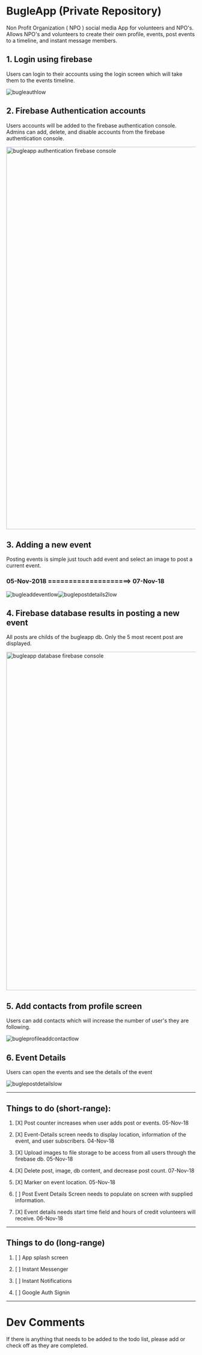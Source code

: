 # BugleApp (Private Repository)
Non Profit Organization ( NPO ) social media App for volunteers and NPO's.  Allows NPO's and volunteers to create their own profile, events, post events to a timeline, and instant message members. 

## 1. Login using firebase
Users can login to their accounts using the login screen 
which will take them to the events timeline.

![bugleauthlow](https://user-images.githubusercontent.com/6371329/47967627-6ce69100-e02d-11e8-8d8e-5fc9e773abc8.gif)

## 2. Firebase Authentication accounts
Users accounts will be added to the firebase authentication console.  Admins can add, delete, and disable accounts from the firebase authentication console.

<img width="1017" alt="bugleapp authentication firebase console" src="https://user-images.githubusercontent.com/6371329/47968607-9e198e00-e03a-11e8-9c80-cf4783ff3535.png">

## 3. Adding a new event
Posting events is simple just touch add event and select an image to post a current event.
### 05-Nov-2018 ====================> 07-Nov-18
![bugleaddeventlow](https://user-images.githubusercontent.com/6371329/48029578-8286b400-e11c-11e8-9950-c63d21ddc1ec.gif)![buglepostdetails2low](https://user-images.githubusercontent.com/6371329/48173504-0635d180-e2d2-11e8-8b3e-45f881b686b8.gif)

## 4. Firebase database results in posting a new event
All posts are childs of the bugleapp db. 
Only the 5 most recent post are displayed.

<img width="900" alt="bugleapp database firebase console" src="https://user-images.githubusercontent.com/6371329/47968549-a3c2a400-e039-11e8-881a-49f3638afd5c.png">

## 5. Add contacts from profile screen
Users can add contacts which will increase the number of user's they are following.

![bugleprofileaddcontactlow](https://user-images.githubusercontent.com/6371329/47968686-5d6e4480-e03b-11e8-99cd-85f783e71463.gif)

## 6. Event Details
Users can open the events and see the details of the event

![buglepostdetailslow](https://user-images.githubusercontent.com/6371329/47968882-e25a5d80-e03d-11e8-8c87-f530d8a69398.gif)



***

## Things to do (short-range):

1. [X] Post counter increases when user adds post or events. 05-Nov-18

2. [X] Event-Details screen needs to display location, information of the event, and user subscribers. 04-Nov-18

3. [X] Upload images to file storage to be access from all users through the firebase db. 05-Nov-18

4. [X] Delete post, image, db content, and decrease post count. 07-Nov-18

5. [X] Marker on event location.  05-Nov-18 

6. [ ] Post Event Details Screen needs to populate on screen with supplied information.

7. [X] Event details needs start time field and hours of credit volunteers will receive. 06-Nov-18

***

## Things to do  (long-range)
1. [ ] App splash screen

2. [ ] Instant Messenger

3. [ ] Instant Notifications

4. [ ] Google Auth Signin


***

# Dev Comments

If there is anything that needs to be added to the todo list, please add or check off as they are completed.
